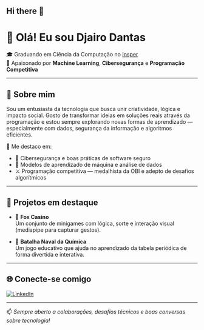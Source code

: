 ## Hi there 👋

<!--
**djairofilho/djairofilho** is a ✨ _special_ ✨ repository because its `README.md` (this file) appears on your GitHub profile.

Here are some ideas to get you started:

- 🔭 I’m currently working on ...
- 🌱 I’m currently learning ...
- 👯 I’m looking to collaborate on ...
- 🤔 I’m looking for help with ...
- 💬 Ask me about ...
- 📫 How to reach me: ...
- 😄 Pronouns: ...
- ⚡ Fun fact: ...
-->

# 👋 Olá! Eu sou Djairo Dantas

🎓 Graduando em Ciência da Computação no [Insper](https://www.insper.edu.br/)  
🧠 Apaixonado por **Machine Learning**, **Cibersegurança** e **Programação Competitiva**  

---

## 🚀 Sobre mim

Sou um entusiasta da tecnologia que busca unir criatividade, lógica e impacto social. Gosto de transformar ideias em soluções reais através da programação e estou sempre explorando novas formas de aprendizado — especialmente com dados, segurança da informação e algoritmos eficientes.

📌 Me destaco em:
- 🔐 Cibersegurança e boas práticas de software seguro
- 🧠 Modelos de aprendizado de máquina e análise de dados
- ⚔️ Programação competitiva — medalhista da OBI e adepto de desafios algorítmicos

---

## 💼 Projetos em destaque

- 🎰 **Fox Casino**  
  Um conjunto de minigames com lógica, sorte e interação visual (mediapipe para capturar gestos).

- 🧪 **Batalha Naval da Química**  
  Um jogo educativo que ajuda no aprendizado da tabela periódica de forma divertida e interativa.

---

## 🌐 Conecte-se comigo

[![LinkedIn](https://img.shields.io/badge/-LinkedIn-blue?logo=linkedin&style=flat-square)](https://www.linkedin.com/in/djairo-dantas-bb228022b/)

---

📫 *Sempre aberto a colaborações, desafios técnicos e boas conversas sobre tecnologia!*

